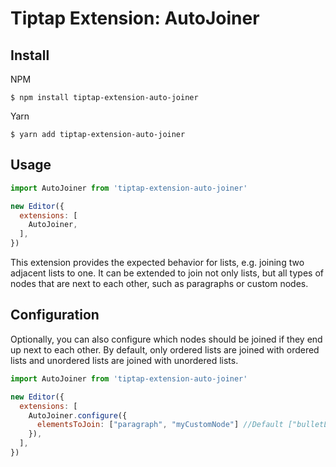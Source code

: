# Tiptap Extension: AutoJoiner

## Install

NPM
```
$ npm install tiptap-extension-auto-joiner
```

Yarn
```
$ yarn add tiptap-extension-auto-joiner
```

## Usage

```js
import AutoJoiner from 'tiptap-extension-auto-joiner'

new Editor({
  extensions: [
    AutoJoiner,
  ],
})
```
This extension provides the expected behavior for lists, e.g. joining two adjacent lists to one.
It can be extended to join not only lists, but all types of nodes that are next to each other, such as paragraphs or custom nodes.

## Configuration

Optionally, you can also configure which nodes should be joined if they end up next to each other.
By default, only ordered lists are joined with ordered lists and unordered lists are joined with unordered lists.

```js
import AutoJoiner from 'tiptap-extension-auto-joiner'

new Editor({
  extensions: [
    AutoJoiner.configure({
      elementsToJoin: ["paragraph", "myCustomNode"] //Default ["bulletList", "orderedList"]
    }),
  ],
})
```



